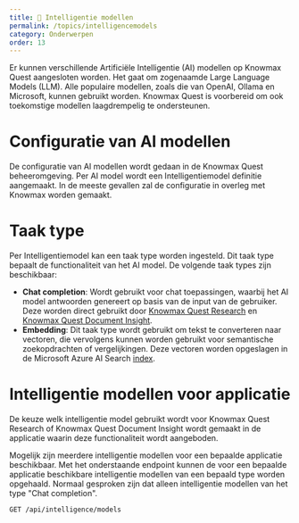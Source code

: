 ```yaml
---
title: 🧠 Intelligentie modellen
permalink: /topics/intelligencemodels
category: Onderwerpen
order: 13
---
```


Er kunnen verschillende Artificiële Intelligentie (AI) modellen op Knowmax Quest aangesloten worden. Het gaat om zogenaamde Large Language Models (LLM). Alle populaire modellen, zoals die van OpenAI, Ollama en Microsoft, kunnen gebruikt worden. Knowmax Quest is voorbereid om ook toekomstige modellen laagdrempelig te ondersteunen. 

# Configuratie van AI modellen
De configuratie van AI modellen wordt gedaan in de Knowmax Quest beheeromgeving. Per AI model wordt een Intelligentiemodel definitie aangemaakt. In de meeste gevallen zal de configuratie in overleg met Knowmax worden gemaakt.

# Taak type
Per Intelligentiemodel kan een taak type worden ingesteld. Dit taak type bepaalt de functionaliteit van het AI model. De volgende taak types zijn beschikbaar:
* **Chat completion**: Wordt gebruikt voor chat toepassingen, waarbij het AI model antwoorden genereert op basis van de input van de gebruiker. Deze worden direct gebruikt door [Knowmax Quest Research](/concepts/research) en [Knowmax Quest Document Insight](/concepts/document-insight).
* **Embedding**: Dit taak type wordt gebruikt om tekst te converteren naar vectoren, die vervolgens kunnen worden gebruikt voor semantische zoekopdrachten of vergelijkingen. Deze vectoren worden opgeslagen in de Microsoft Azure AI Search [index](/concepts/indexes).

# Intelligentie modellen voor applicatie
De keuze welk intelligentie model gebruikt wordt voor Knowmax Quest Research of Knowmax Quest Document Insight wordt gemaakt in de applicatie waarin deze functionaliteit wordt aangeboden.

Mogelijk zijn meerdere intelligentie modellen voor een bepaalde applicatie beschikbaar. Met het onderstaande endpoint kunnen de voor een bepaalde applicatie beschikbare intelligentie modellen van een bepaald type worden opgehaald. Normaal gesproken zijn dat alleen intelligentie modellen van het type "Chat completion".

```
GET /api/intelligence/models
```